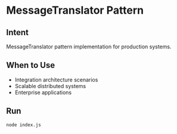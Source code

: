 # MessageTranslator Pattern

## Intent
MessageTranslator pattern implementation for production systems.

## When to Use
- Integration architecture scenarios
- Scalable distributed systems
- Enterprise applications

## Run
```bash
node index.js
```
